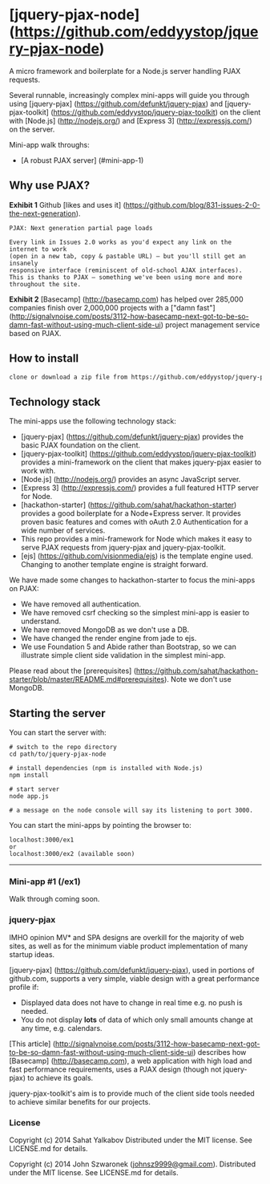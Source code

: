 # [jquery-pjax-node] (https://github.com/eddyystop/jquery-pjax-node)

A micro framework and boilerplate for a Node.js server handling PJAX requests.

Several runnable, increasingly complex mini-apps will guide you through using
[jquery-pjax] (https://github.com/defunkt/jquery-pjax)
and
[jquery-pjax-toolkit] (https://github.com/eddyystop/jquery-pjax-toolkit)
on the client with
[Node.js] (http://nodejs.org/)
and
[Express 3] (http://expressjs.com/)
on the server.

Mini-app walk throughs:
- [A robust PJAX server] (#mini-app-1)

## Why use PJAX?
**Exhibit 1** Github [likes and uses it]
(https://github.com/blog/831-issues-2-0-the-next-generation).

```
PJAX: Next generation partial page loads

Every link in Issues 2.0 works as you'd expect any link on the internet to work
(open in a new tab, copy & pastable URL) — but you'll still get an insanely
responsive interface (reminiscent of old-school AJAX interfaces).
This is thanks to PJAX — something we've been using more and more
throughout the site.
```

**Exhibit 2** [Basecamp] (http://basecamp.com) has helped over 285,000 companies
finish over 2,000,000 projects with a ["damn fast"]
(http://signalvnoise.com/posts/3112-how-basecamp-next-got-to-be-so-damn-fast-without-using-much-client-side-ui)
project management service based on PJAX.

## How to install
```sh
clone or download a zip file from https://github.com/eddyystop/jquery-pjax-node.
```

## Technology stack
The mini-apps use the following technology stack:
- [jquery-pjax] (https://github.com/defunkt/jquery-pjax)
provides the basic PJAX foundation on the client.
- [jquery-pjax-toolkit] (https://github.com/eddyystop/jquery-pjax-toolkit)
provides a mini-framework on the client that makes jquery-pjax easier to
work with.
- [Node.js] (http://nodejs.org/) provides an async JavaScript server.
- [Express 3] (http://expressjs.com/) provides a full featured HTTP server
for Node.
- [hackathon-starter] (https://github.com/sahat/hackathon-starter)
provides a good boilerplate for a Node+Express server.
It provides proven basic features
and comes with oAuth 2.0 Authentication for a wide number of services.
- This repo provides a mini-framework for Node which makes it easy to serve
PJAX requests from jquery-pjax and jquery-pjax-toolkit.
- [ejs] (https://github.com/visionmedia/ejs) is the template engine used.
Changing to another template engine is straight forward.

We have made some changes to hackathon-starter to focus the mini-apps on PJAX:
- We have removed all authentication.
- We have removed csrf checking
so the simplest mini-app is easier to understand.
- We have removed MongoDB as we don't use a DB.
- We have changed the render engine from jade to ejs.
- We use Foundation 5 and Abide rather than Bootstrap,
so we can illustrate simple client side validation in the simplest mini-app.

Please read about the
[prerequisites] (https://github.com/sahat/hackathon-starter/blob/master/README.md#prerequisites).
Note we don't use MongoDB.

## Starting the server
You can start the server with:
```
# switch to the repo directory
cd path/to/jquery-pjax-node

# install dependencies (npm is installed with Node.js)
npm install

# start server
node app.js

# a message on the node console will say its listening to port 3000.
```
You can start the mini-apps by pointing the browser to:
```
localhost:3000/ex1
or
localhost:3000/ex2 (available soon)
```


***


### <a name="mini-app-1"></a>Mini-app #1 (/ex1)

Walk through coming soon.


### jquery-pjax
IMHO opinion MV* and SPA designs are overkill for the majority of web sites,
as well as for the minimum viable product implementation of many startup ideas.

[jquery-pjax] (https://github.com/defunkt/jquery-pjax),
used in portions of github.com, supports a very simple,
viable design with a great performance profile if:
 - Displayed data does not have to change in real time e.g. no push is needed.
 - You do not display **lots** of data
 of which only small amounts change at any time, e.g. calendars.

[This article] (http://signalvnoise.com/posts/3112-how-basecamp-next-got-to-be-so-damn-fast-without-using-much-client-side-ui)
describes how [Basecamp] (http://basecamp.com),
a web application with high load and fast performance requirements,
uses a PJAX design (though not jquery-pjax) to achieve its goals.

jquery-pjax-toolkit's aim is to provide much of the client side tools needed
to achieve similar benefits for our projects.

### License
Copyright (c) 2014 Sahat Yalkabov
Distributed under the MIT license. See LICENSE.md for details.

Copyright (c) 2014 John Szwaronek (<johnsz9999@gmail.com>).
Distributed under the MIT license. See LICENSE.md for details.